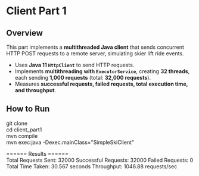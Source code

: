 # Client Part 1

## Overview
This part implements a **multithreaded Java client** that sends concurrent HTTP POST requests to a remote server, simulating skier lift ride events.
- Uses **Java 11 `HttpClient`** to send HTTP requests.
- Implements **multithreading with `ExecutorService`**, creating **32 threads**, each sending **1,000 requests** (total: **32,000 requests**).
- Measures **successful requests, failed requests, total execution time, and throughput**.

## How to Run  
git clone  
cd client_part1  
mvn compile  
mvn exec:java -Dexec.mainClass="SimpleSkiClient"

====== Results ======  
Total Requests Sent: 32000
Successful Requests: 32000
Failed Requests: 0
Total Time Taken: 30.567 seconds
Throughput: 1046.88 requests/sec
